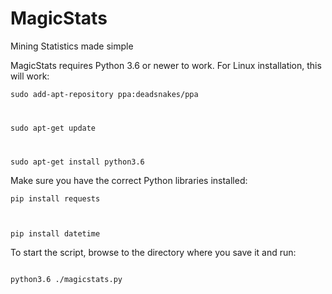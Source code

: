 # MagicStats
Mining Statistics made simple

MagicStats requires Python 3.6 or newer to work. For Linux installation, this will work:

<code>sudo add-apt-repository ppa:deadsnakes/ppa

sudo apt-get update

sudo apt-get install python3.6
</code>

Make sure you have the correct Python libraries installed:

<code>pip install requests
  
pip install datetime
</code>

To start the script, browse to the directory where you save it and run:

<code>
python3.6 ./magicstats.py
  </code>
